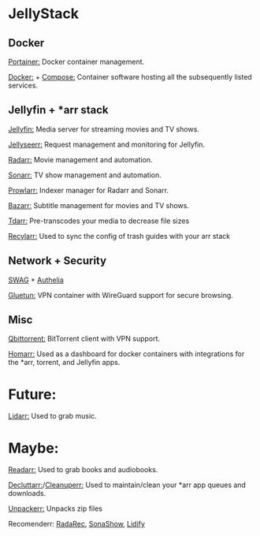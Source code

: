 # JellyStack

## Docker

[Portainer:](https://github.com/portainer/portainer) Docker container management.

[Docker:](https://github.com/docker) + [Compose:](https://github.com/docker/compose) Container software hosting all the subsequently listed services.

## Jellyfin + *arr stack

[Jellyfin:](https://github.com/jellyfin/jellyfin) Media server for streaming movies and TV shows. 

[Jellyseerr:](https://github.com/fallenbagel/jellyseerr) Request management and monitoring for Jellyfin.

[Radarr:](https://github.com/Radarr/Radarr) Movie management and automation.

[Sonarr:](https://github.com/Sonarr/Sonarr) TV show management and automation.

[Prowlarr:](https://github.com/Prowlarr/Prowlarr) Indexer manager for Radarr and Sonarr.

[Bazarr:](https://github.com/morpheus65535/bazarr) Subtitle management for movies and TV shows.

[Tdarr:](https://github.com/HaveAGitGat/Tdarr) Pre-transcodes your media to decrease file sizes

[Recylarr:](https://github.com/recyclarr/recyclarr) Used to sync the config of trash guides with your arr stack

## Network + Security

[SWAG](https://github.com/linuxserver/docker-swag) + [Authelia](https://github.com/authelia/authelia)

[Gluetun:](https://github.com/qdm12/gluetun) VPN container with WireGuard support for secure browsing.

## Misc

[Qbittorrent:](https://github.com/qbittorrent/qBittorrent) BitTorrent client with VPN support.

[Homarr:](https://github.com/homarr-labs/homarr) Used as a dashboard for docker containers with integrations for the *arr, torrent, and Jellyfin apps.


# Future: 

[Lidarr:](https://github.com/Lidarr/Lidarr) Used to grab music.

# Maybe:

[Readarr:](https://github.com/Readarr/Readarr) Used to grab books and audiobooks.

[Decluttarr:](https://github.com/ManiMatter/decluttarr)/[Cleanuperr:](https://github.com/flmorg/cleanuperr) Used to maintain/clean your *arr app queues and downloads.

[Unpackerr:](https://github.com/Unpackerr/unpackerr)  Unpacks zip files 

Recomenderr: [RadaRec](https://github.com/TheWicklowWolf/RadaRec), [SonaShow](https://github.com/TheWicklowWolf/SonaShow), [Lidify](https://github.com/TheWicklowWolf/Lidify) 
